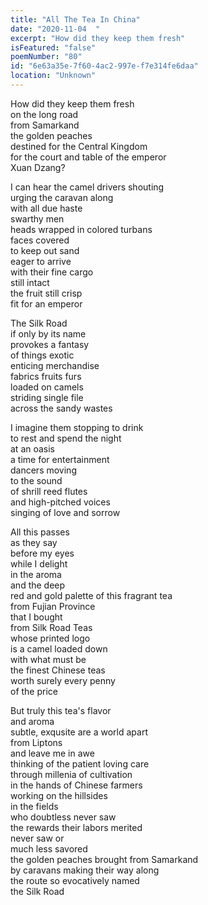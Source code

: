 ```yaml
---
title: "All The Tea In China"
date: "2020-11-04  "
excerpt: "How did they keep them fresh"
isFeatured: "false"
poemNumber: "80"
id: "6e63a35e-7f60-4ac2-997e-f7e314fe6daa"
location: "Unknown"
---
```


How did they keep them fresh  
on the long road  
from Samarkand  
the golden peaches  
destined for the Central Kingdom  
for the court and table of the emperor  
Xuan Dzang?

I can hear the camel drivers shouting  
urging the caravan along  
with all due haste  
swarthy men  
heads wrapped in colored turbans  
faces covered  
to keep out sand  
eager to arrive  
with their fine cargo  
still intact  
the fruit still crisp  
fit for an emperor

The Silk Road  
if only by its name  
provokes a fantasy  
of things exotic  
enticing merchandise  
fabrics fruits furs  
loaded on camels  
striding single file  
across the sandy wastes

I imagine them stopping to drink  
to rest and spend the night  
at an oasis  
a time for entertainment  
dancers moving  
to the sound  
of shrill reed flutes  
and high-pitched voices  
singing of love and sorrow

All this passes  
as they say  
before my eyes  
while I delight  
in the aroma  
and the deep  
red and gold palette of this fragrant tea  
from Fujian Province  
that I bought  
from Silk Road Teas  
whose printed logo  
is a camel loaded down  
with what must be  
the finest Chinese teas  
worth surely every penny  
of the price

But truly this tea's flavor  
and aroma  
subtle, exqusite are a world apart  
from Liptons  
and leave me in awe  
thinking of the patient loving care  
through millenia of cultivation  
in the hands of Chinese farmers  
working on the hillsides  
in the fields  
who doubtless never saw  
the rewards their labors merited  
never saw or  
much less savored  
the golden peaches brought from Samarkand  
by caravans making their way along  
the route so evocatively named  
the Silk Road
